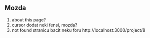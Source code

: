 ## Mozda

1. about this page?
2. cursor dodat neki fensi, mozda?
3. not found stranicu bacit neku foru http://localhost:3000/project/8
